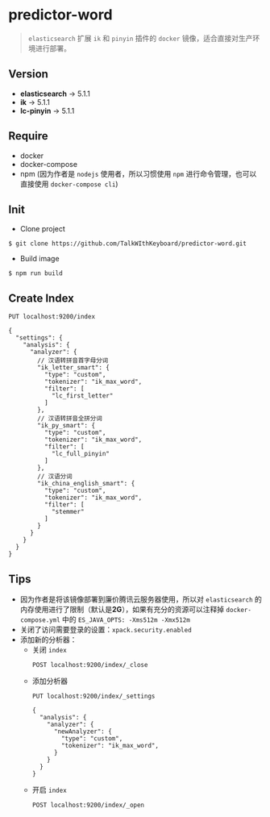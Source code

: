 # predictor-word
> `elasticsearch` 扩展 `ik` 和 `pinyin` 插件的 `docker` 镜像，适合直接对生产环境进行部署。

## Version
+ **elasticsearch** -> 5.1.1
+ **ik** -> 5.1.1
+ **lc-pinyin** -> 5.1.1

## Require
+ docker
+ docker-compose
+ npm (因为作者是 `nodejs` 使用者，所以习惯使用 `npm` 进行命令管理，也可以直接使用 `docker-compose cli`)

## Init
+ Clone project

```
$ git clone https://github.com/TalkWIthKeyboard/predictor-word.git
```
+ Build image

```
$ npm run build
```

## Create Index

```
PUT localhost:9200/index

{
  "settings": {
    "analysis": {
      "analyzer": {
        // 汉语转拼音首字母分词
        "ik_letter_smart": {
          "type": "custom",
          "tokenizer": "ik_max_word",
          "filter": [
            "lc_first_letter"
          ]
        },
        // 汉语转拼音全拼分词
        "ik_py_smart": {
          "type": "custom",
          "tokenizer": "ik_max_word",
          "filter": [
            "lc_full_pinyin"
          ]
        },
        // 汉语分词
        "ik_china_english_smart": {
          "type": "custom",
          "tokenizer": "ik_max_word",
          "filter": [
            "stemmer"
          ]
        }
      }
    }
  }
}
```

## Tips
+ 因为作者是将该镜像部署到廉价腾讯云服务器使用，所以对 `elasticsearch` 的内存使用进行了限制（默认是**2G**），如果有充分的资源可以注释掉 `docker-compose.yml` 中的 `ES_JAVA_OPTS: -Xms512m -Xmx512m`
+ 关闭了访问需要登录的设置：`xpack.security.enabled`
+ 添加新的分析器：
  + 关闭 `index`
    ```
    POST localhost:9200/index/_close
    ```
  + 添加分析器
    ```
    PUT localhost:9200/index/_settings

    {
      "analysis": {
        "analyzer": {
          "newAnalyzer": {
            "type": "custom",
            "tokenizer": "ik_max_word",
          }
        }
      }
    }
    ```
  + 开启 `index`
    ```
    POST localhost:9200/index/_open
    ```